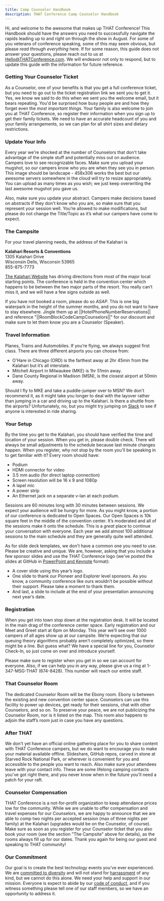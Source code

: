```yaml
---
title: Camp Counselor Handbook
description: THAT Conference Camp Counselor Handbook
---
```


Hi, and welcome to the awesome that makes up THAT Conference! This Handbook should have the answers you need to successfully navigate
the rapids leading up to and right on through the show in August. For some of you veterans of conference speaking, some of this may seem
obvious, but please <em>read through everything</em> here. If for some reason, this guide does not answer your questions, please reach out to us at
[Hello@THATConference.com](mailto:Hello@THATConference). We will endeavor not only to respond, but to update this guide
with the information for future reference.

### Getting Your Counselor Ticket

As a Counselor, one of your benefits is that you get a full conference ticket, but you need to go out to the ticket registration link we sent you to get it.
Yes, we know we said to do this when we sent you the welcome email, but it bears repeating. You'd be surprised how busy people are and how they forget even the <i>most important things</i>.
Your family is also welcome to join you at THAT Conference, so register their information when you sign up to get their family tickets.
We need to have an accurate headcount of you and your family arrangements, so we can plan for all shirt sizes and dietary restrictions.

### Update Your Info

Every year we're shocked at the number of Counselors that don't take advantage of the simple stuff and potentially miss out on audience. Campers
love to see recognizable faces. Make sure you upload your mugshot, so our campers know who you are when they see you in person. This image
should be landscape - 458x306 works the best but our awesome servers somewhere in the cloud will try to resize appropriately. You can upload
as many times as you wish; we just keep overwriting the last awesome mugshot you gave us.

Also, make sure you update your abstract. Campers make decisions based on abstracts if they don't know who you are, so make sure that
you represent your session well. You’re allowed to make modifications, but please do not change the Title/Topic as it’s what our campers
have come to expect.

### The Campsite

For your travel planning needs, the address of the Kalahari is

**Kalahari Resorts & Conventions** <br/>
1305 Kalahari Drive <br/>
Wisconsin Dells, Wisconsin 53965 <br/>
855-875-7773 <br/>

<a href="https://www.kalahariresorts.com/wisconsin/help/directions-maps-and-hours/" target=_blank>The Kalahari Website</a> has driving directions from most of
the major local starting points. The conference is held in the convention center which happens to be between the two major parts of the resort.
You really can’t miss it, and we will have a few signs outside as well.

If you have not booked a room, please do so _ASAP_. This is one big waterpark in the height of the summer months, and you do not want to have
to stay elsewhere. Jingle them up at ||HotelPhoneNumberReservations|| and reference "||RoomBlockCodeCampCounselors||" for our discount and make sure to let them know you are a Counselor (Speaker).

### Travel Information

Planes, Trains and Automobiles. If you’re flying, we always suggest first class. There are three different airports you can choose from:

- O'Hare in Chicago (ORD) is the farthest away at 2hr 45min from the Kalahari but it’s all interstate.
- Mitchell Airport in Milwaukee (MKE) is 1hr 51min away.
- Dane County Regional in Madison (MSN), is the closest airport at 50min away.

Should I fly to MKE and take a puddle-jumper over to MSN? We don't recommend it, as it might take you longer to deal with the layover rather
than jumping in a car and driving up to the Kalahari. Is there a shuttle from the airports? Unfortunately, no, but you might try jumping
on [Slack](https://thatslack.thatconference.com/) to see if anyone is interested in ride sharing.

### Your Setup

By the time you get to the Kalahari, you should have verified the time and location of your session. When you get in, please double check.
There will always be small adjustments to the schedule because last minute changes happen. When you register, why not stop by the room you'll
be speaking in to get familiar with it? Every room should have:

- Podium
- HDMI connector for video
- 3.5 mm audio (for direct laptop connection)
- Screen resolution will be 16 x 9 and 1080p
- A lapel mic
- A power strip
- An Ethernet jack on a separate v-lan at each podium. 

Sessions are 60 minutes long with 30 minutes between sessions. We expect your audience will be hungry for more. As you might know, a
portion of our conference is dedicated to Open Spaces. Our Open Spaces is 10k square feet in the middle of the convention center. It’s
moderated and all of the sessions make it onto the schedule. This is a _great_ place to continue your conversation with everyone. Each
year we add almost 100 additional sessions to the main schedule and they are generally quite well attended.

As for slide deck templates, we don't have a common one you need to use. Please be creative and unique. We are, however, asking that you include
a few sponsor slides and use the THAT Conference logo (we've posted the slides at GitHub in <a href="https://github.com/ThatConference/that-branding/tree/master/Speaker%20Slides" target=_blank><span class="glyphicon glyphicon-download-alt"></span>PowerPoint and Keynote</a>
format):

- A cover slide using this year’s logo.
- One slide to thank our Pioneer and Explorer level sponsors. As you know, a community conference like ours wouldn’t be possible without their support. Please take a moment to thank them.
- And last, a slide to include at the end of your presentation announcing next year’s date.

### Registration

When you get into town stop down at the registration desk. It will be located in the main drag of the conference center space.
Early registration and our Meet and Greet start at 6pm on Monday. This year we’ll see over 1000 campers of all ages show up at our campsite.
We’re expecting that our queuing theory algorithms probably aren't completely optimized, so there might be a line. But guess what? We have a special line for you, Counselor Check-In, so just come on over and introduce yourself.

Please make sure to register when you get in so we can account for everyone. Also, if we can help you in any way, please give us a ring
at 1-347-MSG-THAT (674-8428). This number will reach our entire staff.

### That Counselor Room

The dedicated Counselor Room will be the Ebony room. Ebony is between the existing and new convention center space.
Counselors can use this facility to power up devices, get ready for their sessions, chat with other Counselors, and so on. To preserve your
peace, we are not publicizing the Counselor Room, nor is it listed on the map. This room also happens to adjoin the staff’s room just in case
you have any questions.

### After THAT

We don't yet have an official online gathering place for you to share content with THAT Conference campers, but we do want to encourage
you to make your material available offline. Slideshare, GitHub repos, carved in stone at Starved Rock National Park, or wherever is convenient
for you and accessible to the people you want to reach. Also make sure your attendees leave with your contact info. These are some lifelong
camping contacts you've got right there, and you never know when in the future you'll need a patch for your raft.

### Counselor Compensation

THAT Conference is a not-for-profit organization to keep attendance prices low for the community. While we are unable to offer compensation and travel expenses for our Counselors, we are happy to announce that we are able to comp two nights per accepted session (max of three nights per family) at the Kalahari (upgrades would be on the Counselor, of course). Make sure as soon as you register for your Counselor ticket that you also book your room (see the section "The Campsite" above for details), as the rooms always fill up for our dates. Thank you again for being our guest and speaking to THAT community!

### Our Commitment

Our goal is to create the best technology events you’ve ever experienced. We are [committed to diversity](commitment-to-diversity)
and will not stand for [harrassment](anti-harassment-policy) of any kind, but we cannot do this alone. We
need your help and support in our mission. Everyone is expect to abide by our [code of conduct](code-of-conduct),
and if you witness something please tell one of our staff members, so we have an opportunity to address it.
